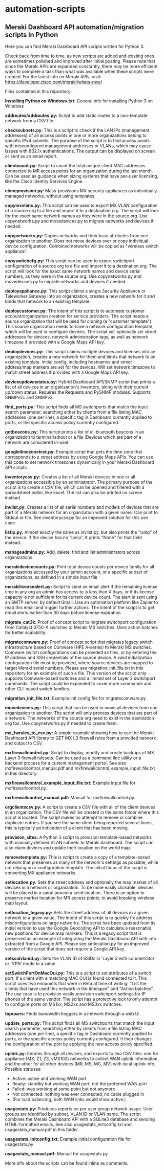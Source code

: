 # automation-scripts

Meraki Dashboard API automation/migration scripts in Python
--------------------------------------

Here you can find Meraki Dashboard API scripts written for Python 3.

Check back from time to time, as new scripts are added and existing ones are sometimes polished and improved after initial posting. Please note that since the Meraki APIs are expanded constantly, there may be more efficient ways to complete a task than what was available when these scripts were created. For the latest info on Meraki APIs, visit: https://developer.cisco.com/meraki/whats-new/

Files contained in this repository:

**Installing Python on Windows.txt:** General info for installing Python 3 on Windows

**addroutes/addroutes.py:** Script to add static routes to a non-template network from a CSV file.

**checksubnets.py:** This is a script to check if the LAN IPs (management addresses) of all access points in one or more organizations belong to specific IPv4 subnets. The purpose of the script is to find access points with misconfigured management addresses or VLANs, which may cause issues with 802.1x authentications. The output can be displayed on screen or sent as an email report.

**clientcount.py:** Script to count the total unique client MAC addresses connected to MR access points for an organization during the last month. Can be used as guidance when sizing systems that have per-user licensing, like the Cisco Identity Services Engine.

**cloneprovision.py:** Mass-provisions MX security appliances as individually managed networks, without using templates.

**copymxvlans.py:** This script can be used to export MX VLAN configuration of a source org to a file and import it to a destination org. The script will look for the exact same network names as they were in the source org. Use copynetworks.py and movedevices.py to migrate networks and devices if needed.

**copynetworks.py:** Copies networks and their base attributes from one organization to another. Does not move devices over or copy individual device configuration. Combined networks will be copied as "wireless switch appliance".

**copyswitchcfg.py:** This script can be used to export switchport configuration of a source org to a file and import it to a destination org. The script will look for the exact same network names and device serial numbers, as they were in the source org. Use copynetworks.py and movedevices.py to migrate networks and devices if needed.

**deployappliance.py:** This script claims a single Security Appliance or Teleworker Gateway into an organization, creates a new network for it and binds that network to an existing template.

**deploycustomer.py:** The intent of this script is to automate customer account/organization creation for service providers. The script needs a source organization that will be used for cloning (a "customer template"). This source organization needs to have a network configuration template, which will be used to configure devices. The script will optionally set street addresses for devices, network administration tags, as well as network timezone if provided with a Google Maps API key.

**deploydevices.py:** This script claims multiple devices and licenses into an organization, creates a new network for them and binds that network to an existing template. Initial config, including hostnames and street address/map markers are set for the devices. Will set network timezone to match street address if provided with a Google Maps API key.

**deviceupdownstatus.py:** Hybrid Dashboard API/SNMP script that prints a list of all devices in an organization's inventory, along with their current up/down status. Requires the Requests and PySNMP modules. Supports SNMPv2c and SNMPv3.

**find_ports.py:** This script finds all MS switchports that match the input search parameter, searching either by clients from a file listing MAC addresses (one per line), a specific tag in Dashboard currently applied to ports, or the specific access policy currently configured.

**getbeacons.py:** This script prints a list of all bluetooth beacons in an organization to terminal/sdtout or a file (Devices which are part of a network are considered in-use).

**googletimezonetest.py:** Example script that gets the time zone that corresponds to a street address by using Google Maps APIs. You can use this code to set network timezones dynamically in your Meraki Dashboard API scripts.

**inventorycsv.py:** Creates a list of all Meraki devices in one or all organizations accessible by an administrator. The primary purpose of the script is to create a CSV file, which can be opened and filtered with a spreadsheet editor, like Excel. The list can also be printed on screen instead.

**invlist.py:** Creates a list of all serial numbers and models of devices that are part of a Meraki network for an organization with a given name. Can print to Stdout or file. See inventorycsv.py for an improved solution for this use case.

**listip.py:** Almost exactly the same as invlist.py, but also prints the "lanIp" of the device. If the device has no "lanIp", it prints "None" for that field instead.

**manageadmins.py:** Add, delete, find and list administrators across organizations.

**merakidevicecounts.py:** Print total device counts per device family for all organizations accessed by your admin account, or a specific subset of organizations, as defined in a simple input file.

**merakilicensealert.py:** Script to send an email alert if the remaining license time in any org an admin has access to is less than X days, or if its license capacity is not sufficient for its current device count. The alert is sent using an SMTP server; by default Gmail. Use an automation platform like Zapier to read this email and trigger further actions. The intent of the script is to get email alerts earlier than 30 days before license expiration.

**migrate_cat3k:** Proof of concept script to migrate switchport configuration from Catalyst 3750-X switches to Meraki MS switches. Uses action batches for better scalability.

**migratecomware.py:** Proof of concept script that migrates legacy switch infrastructure based on Comware (HPE A-series) to Meraki MS switches. Comware switch configurations can be provided as files, or by entering the IP address and SSH credentials of the source device. A valid initialization configuration file must be provided, where source devices are mapped to target Meraki serial numbers. Please see migration_init_file.txt in this repository for an example of such a file. This version of the script only supports Comware-based switches and a limited set of Layer 2 switchport commands. The script could be expanded to cover more commands and other CLI-based switch families.

**migration_init_file.txt:** Example init config file for migratecomware.py.

**movedevices.py:** This script that can be used to move all devices from one organization to another. The script will only process devices that are part of a network. The networks of the source org need to exist in the destination org too. Use copynetworks.py if needed to create them.

**mx_fwrules_to_csv.py:** A simple example showing how to use the Meraki Dashboard API library to GET MX L3 firewall rules from a provided network and output to CSV.

**mxfirewallcontrol.py:** Script to display, modify and create backups of MX Layer 3 firewall rulesets. Can be used as a command line utility or a backend process for a custom management portal. See also mxfirewallcontrol_manual.pdf and mxfirewallcontrol_example_input_file.txt in this directory.

**mxfirewallcontrol_example_input_file.txt:** Example input file for mxfirewallcontrol.py.

**mxfirewallcontrol_manual.pdf:** Manual for mxfirewallcontrol.py.

**orgclientscsv.py:** A script to create a CSV file with all of the client devices in an organization. The CSV file will be created in the same folder where this script is located. The script makes no attempt to remove or combine duplicate entries. If you see the same client being reported several times, this is typically an indication of a client that has been moving.

**provision_sites:** A Python 3 script to provision template-based networks with manually defined VLAN subnets to Meraki dashboard. The script can also claim devices and update their location on the world map.

**removetemplate.py:** This is script to create a copy of a template-based network that preserves as many of the network's settings as possible, while not relying on a configuration template. The initial focus of the script is converting MX appliance networks.

**setlocation.py:** Sets the street address and optionally the map marker of all devices in a network or organization. To be more easily clickable, devices will be placed in a spiral around a seed location. There is an option to preserve marker location for MR access points, to avoid breaking wireless map layout.

**setlocation_legacy.py:** Sets the street address of all devices in a given network to a given value. The intent of this script is to quickly fix address misconfigurations on large networks. The script has been updated from its initial version to use the Google Geocoding API to calculate a reasonable new positions for device map markers. This is a legacy script that is preserved as an example of integrating the Meraki Dashboard API with info extracted from a Google API. Please see setlocation.py for an improved version of the script that does not require a Google API key.

**setssidvlanid.py:** Sets the VLAN ID of SSIDs in 'Layer 3 with concentrator' or 'VPN' mode to a value.

**setSwitchPortOnMacOui.py:** This is a script to set attributes of a switch port, if a client with a matching MAC OUI is found connected to it. This script uses two endpoints that were in Beta at time of writing: "List the clients that have used this network in the timespan" and "Action batches". The use case is to provision easily provision switchport settings for IP phones of the same vendor. The script has a protective lock to only attempt to configure ports on MS1xx, MS2xx and MS3xx switches.

**topusers:** Finds bandwidth hoggers in a network through a web UI.

**update_ports.py:** This script finds all MS switchports that match the input search parameter, searching either by clients from a file listing MAC addresses (one per line), a specific tag in Dashboard currently applied to ports, or the specific access policy currently configured. It then changes the configuration of the port by applying the new access policy specified.

**uplink.py:** Iterates through all devices, and exports to two CSV files: one for appliance (MX, Z1, Z3, vMX100) networks to collect WAN uplink information, and the other for all other devices (MR, MS, MC, MV) with local uplink info.
Possible statuses:
- Active: active and working WAN port
- Ready: standby but working WAN port, not the preferred WAN port
- Failed: was working at some point but not anymore
- Not connected: nothing was ever connected, no cable plugged in
- (For load balancing, both WAN links would show active.)

**usagestats.py:** Produces reports on per user group network usage. User groups are identified by subnet, VLAN ID or VLAN name. The script combines the Meraki Dashboard API with a SQLite3 database and sending HTML-formatted emails. See also usagestats_initconfig.txt and usagestats_manual.pdf in this folder.

**usagestats_initconfig.txt:** Example initial configuration file for usagestats.py

**usagestats_manual.pdf:** Manual for usagestats.py


More info about the scripts can be found inline as comments.
